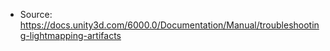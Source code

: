 * Source: https://docs.unity3d.com/6000.0/Documentation/Manual/troubleshooting-lightmapping-artifacts


